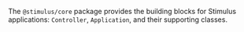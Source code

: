 The `@stimulus/core` package provides the building blocks for Stimulus applications: `Controller`, `Application`, and their supporting classes.
